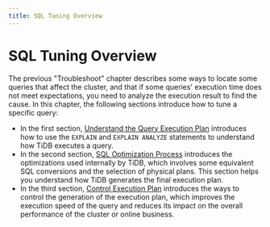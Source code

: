 ```yaml
---
title: SQL Tuning Overview
---
```


# SQL Tuning Overview

The previous "Troubleshoot" chapter describes some ways to locate some queries that affect the cluster, and that if some queries' execution time does not meet expectations, you need to analyze the execution result to find the cause. In this chapter, the following sections introduce how to tune a specific query:

- In the first section, [Understand the Query Execution Plan](/query-execution-plan.md) introduces how to use the `EXPLAIN` and `EXPLAIN ANALYZE` statements to understand how TiDB executes a query.
- In the second section, [SQL Optimization Process](/sql-optimization-concepts.md) introduces the optimizations used internally by TiDB, which involves some equivalent SQL conversions and the selection of physical plans. This section helps you understand how TiDB generates the final execution plan.
- In the third section, [Control Execution Plan](/control-execution-plan.md) introduces the ways to control the generation of the execution plan, which improves the execution speed of the query and reduces its impact on the overall performance of the cluster or online business.
